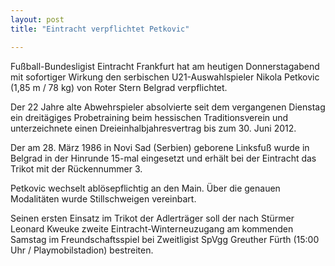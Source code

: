 ```yaml
---
layout: post
title: "Eintracht verpflichtet Petkovic"

---
```


Fußball-Bundesligist Eintracht Frankfurt hat am heutigen Donnerstagabend mit sofortiger Wirkung den serbischen U21-Auswahlspieler Nikola Petkovic (1,85 m / 78 kg) von Roter Stern Belgrad verpflichtet.

Der 22 Jahre alte Abwehrspieler absolvierte seit dem vergangenen Dienstag ein dreitägiges Probetraining beim hessischen Traditionsverein und unterzeichnete einen Dreieinhalbjahresvertrag bis zum 30. Juni 2012.  
  
Der am 28. März 1986 in Novi Sad (Serbien) geborene Linksfuß wurde in Belgrad in der Hinrunde 15-mal eingesetzt und erhält bei der Eintracht das Trikot mit der Rückennummer 3.  
  
Petkovic wechselt ablösepflichtig an den Main. Über die genauen Modalitäten wurde Stillschweigen vereinbart.  
  
Seinen ersten Einsatz im Trikot der Adlerträger soll der nach Stürmer Leonard Kweuke zweite Eintracht-Winterneuzugang am kommenden Samstag im Freundschaftsspiel bei Zweitligist SpVgg Greuther Fürth (15:00 Uhr / Playmobilstadion) bestreiten.
